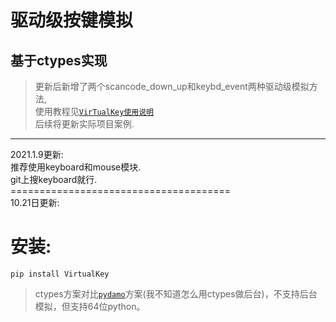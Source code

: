# 驱动级按键模拟
## 基于ctypes实现
> 更新后新增了两个scancode_down_up和keybd_event两种驱动级模拟方法,  
> 使用教程见[`VirTualKey使用说明`](https://zhuanlan.zhihu.com/p/355885881)  
> 后续将更新实际项目案例.
----------------------------------------------------------
2021.1.9更新:<br>
推荐使用keyboard和mouse模块.<br>
git上搜keyboard就行.<br>
======================================<br>
10.21日更新:

# 安装:
```
pip install VirtualKey
```
> ctypes方案对比[`pydamo`](https://github.com/bode135/pydamo "jump to the pydamo project")方案(我不知道怎么用ctypes做后台)，不支持后台模拟，但支持64位python。